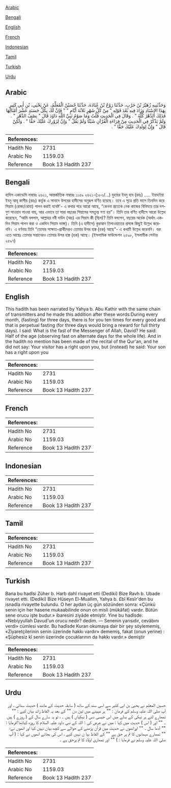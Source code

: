 [Arabic](#arabic)

[Bengali](#bengali)

[English](#english)

[French](#french)

[Indonesian](#indonesian)

[Tamil](#tamil)

[Turkish](#turkish)

[Urdu](#urdu)

## Arabic


<div dir="rtl" lang="ar" style={{fontSize:'larger',backgroundColor:'#f8f9fa',padding:20}}>
وَحَدَّثَنِيهِ زُهَيْرُ بْنُ حَرْبٍ، حَدَّثَنَا رَوْحُ بْنُ عُبَادَةَ، حَدَّثَنَا حُسَيْنٌ الْمُعَلِّمُ، عَنْ يَحْيَى، بْنِ أَبِي كَثِيرٍ بِهَذَا الإِسْنَادِ وَزَادَ فِيهِ بَعْدَ قَوْلِهِ ‏"‏ مِنْ كُلِّ شَهْرٍ ثَلاَثَةَ أَيَّامٍ ‏"‏ ‏"‏ فَإِنَّ لَكَ بِكُلِّ حَسَنَةٍ عَشْرَ أَمْثَالِهَا فَذَلِكَ الدَّهْرُ كُلُّهُ ‏"‏ ‏.‏ وَقَالَ فِي الْحَدِيثِ قُلْتُ وَمَا صَوْمُ نَبِيِّ اللَّهِ دَاوُدَ قَالَ ‏"‏ نِصْفُ الدَّهْرِ ‏"‏ ‏.‏ وَلَمْ يَذْكُرْ فِي الْحَدِيثِ مِنْ قِرَاءَةِ الْقُرْآنِ شَيْئًا وَلَمْ يَقُلْ ‏"‏ وَإِنَّ لِزَوْرِكَ عَلَيْكَ حَقًّا ‏"‏ ‏.‏ وَلَكِنْ قَالَ ‏"‏ وَإِنَّ لِوَلَدِكَ عَلَيْكَ حَقًّا ‏"‏ ‏.‏
</div>
<div style={{backgroundColor:'#f8f9fa',padding:20, marginBottom: 10}}><table> <thead> <tr> <th>References:</th> <th></th> </tr> </thead> <tbody><tr><td>Hadith No</td><td>2731</td></tr><tr><td>Arabic No</td><td>1159.03</td></tr><tr><td>Reference</td><td>Book 13 Hadith 237</td></tr></tbody></table></div>

## Bengali


<div dir="ltr" lang="bn" style={{fontSize:'larger',backgroundColor:'#f8f9fa',padding:20}}>
হাদিস একাডেমি নাম্বারঃ ২৬২১, আন্তর্জাতিক নাম্বারঃ ১১৫৯ ২৬২১-(১৮৩/...) যুহায়র ইবনু হাব (রহঃ) ..... ইয়াহইয়া ইবনু আবূ কাসীর (রহঃ) কর্তৃক এ সানাদে উপরের হাদীসের অনুরূপ বর্ণিত হয়েছে। তবে এ সূত্রে প্রতি মাসে তিনদিন করে সিয়াম (রোজা/রোযা) পালন করাই যথেষ্ট'- এ কথার পরে আরো আছে, “কেননা প্রত্যেক নেক কাজের বিনিময়ে তার দশগুণ সাওয়াব পাওয়া যায়, আর এভাবে তা সারা বছরের সিয়ামের সমতুল্য গণ্য হয়”। তিনি তার বর্ণিত হাদীসে আরো উল্লেখ করেছেন, “আমি বললাম, আল্লাহর নবী দাউদ (আঃ) এর সিয়াম কী (ছিল)? তিনি বললেন, বছরের অর্ধেক (অর্থাৎ একদিন সিয়াম পালন করা ও একদিন সিয়াম ভাঙ্গা)। তিনি (এ হাদীসে) কুরআন তিলাওয়াতের প্রসঙ্গে কিছুই উল্লেখ করেননি। এ বর্ণনায় তিনি “তোমার সাক্ষাত-প্রার্থীদেরও তোমার উপর হাক্ব (হক) আছে"- এ কথাটি উল্লেখ করেননি। বরং এতে আছেঃ তোমার সন্তানেরও তোমার উপর হাক্ব (হক) আছে। (ইসলামিক ফাউন্ডেশন ২৫৯৮, ইসলামীক সেন্টার ২৫৯৭)
</div>
<div style={{backgroundColor:'#f8f9fa',padding:20, marginBottom: 10}}><table> <thead> <tr> <th>References:</th> <th></th> </tr> </thead> <tbody><tr><td>Hadith No</td><td>2731</td></tr><tr><td>Arabic No</td><td>1159.03</td></tr><tr><td>Reference</td><td>Book 13 Hadith 237</td></tr></tbody></table></div>

## English


<div dir="ltr" lang="en" style={{fontSize:'larger',backgroundColor:'#f8f9fa',padding:20}}>
This hadith has been narrated by Yahya b. Abu Kathir with the same chain of transmitters and he made this addition after these words:During every month, (fasting) for three days, there is for you ten times for every good and that is perpetual fasting (for three days would bring a reward for full thirty days). I said: What is the fast of the Messenger of Allah, David? He said: Half of the age (observing fast on alternate days for the whole life). And in the hadith no mention has been made of the recital of the Qur'an, and he did not say: Your visitor has a right upon you, but (instead) he said: Your son has a right upon you
</div>
<div style={{backgroundColor:'#f8f9fa',padding:20, marginBottom: 10}}><table> <thead> <tr> <th>References:</th> <th></th> </tr> </thead> <tbody><tr><td>Hadith No</td><td>2731</td></tr><tr><td>Arabic No</td><td>1159.03</td></tr><tr><td>Reference</td><td>Book 13 Hadith 237</td></tr></tbody></table></div>

## French


<div dir="ltr" lang="fr" style={{fontSize:'larger',backgroundColor:'#f8f9fa',padding:20}}>

</div>
<div style={{backgroundColor:'#f8f9fa',padding:20, marginBottom: 10}}><table> <thead> <tr> <th>References:</th> <th></th> </tr> </thead> <tbody><tr><td>Hadith No</td><td>2731</td></tr><tr><td>Arabic No</td><td>1159.03</td></tr><tr><td>Reference</td><td>Book 13 Hadith 237</td></tr></tbody></table></div>

## Indonesian


<div dir="ltr" lang="id" style={{fontSize:'larger',backgroundColor:'#f8f9fa',padding:20}}>

</div>
<div style={{backgroundColor:'#f8f9fa',padding:20, marginBottom: 10}}><table> <thead> <tr> <th>References:</th> <th></th> </tr> </thead> <tbody><tr><td>Hadith No</td><td>2731</td></tr><tr><td>Arabic No</td><td>1159.03</td></tr><tr><td>Reference</td><td>Book 13 Hadith 237</td></tr></tbody></table></div>

## Tamil


<div dir="ltr" lang="ta" style={{fontSize:'larger',backgroundColor:'#f8f9fa',padding:20}}>

</div>
<div style={{backgroundColor:'#f8f9fa',padding:20, marginBottom: 10}}><table> <thead> <tr> <th>References:</th> <th></th> </tr> </thead> <tbody><tr><td>Hadith No</td><td>2731</td></tr><tr><td>Arabic No</td><td>1159.03</td></tr><tr><td>Reference</td><td>Book 13 Hadith 237</td></tr></tbody></table></div>

## Turkish


<div dir="ltr" lang="tr" style={{fontSize:'larger',backgroundColor:'#f8f9fa',padding:20}}>
Bana bu hadîsi Züher b. Harb dahî rivayet etti (Dediki) Bize Ravh b. Ubade rivayet etti. (Dediki) Bize Hüseyn El-Muallim, Yahya b. £bî Kesîr'den bu isnadla rivayette bulundu. O her aydan üç gün sözünden sonra: «Çünkü senin için her hasene mukaabilinde onun on misli (mükâfat) vardır. Bütün sene orucu işte budur.» ibaresini ziyâde etmiştir. Yine bu hadîsde: «Nebiyyullah Davud'un orucu nedir? dedim. — Senenin yarısıdır, cevâbını verdi» cümlesi vardır. Bu hadîsde Kuran okumaya dair bir şey söylememiş, «Ziyaretçilerinin senin üzerinde hakkı vardır» dememiş, fakat (onun yerine) : «Şüphesiz kî senin üzerinde çocuklarının da hakkı vardır.» demiştir
</div>
<div style={{backgroundColor:'#f8f9fa',padding:20, marginBottom: 10}}><table> <thead> <tr> <th>References:</th> <th></th> </tr> </thead> <tbody><tr><td>Hadith No</td><td>2731</td></tr><tr><td>Arabic No</td><td>1159.03</td></tr><tr><td>Reference</td><td>Book 13 Hadith 237</td></tr></tbody></table></div>

## Urdu


<div dir="rtl" lang="ur" style={{fontSize:'larger',backgroundColor:'#f8f9fa',padding:20}}>
حسین المعلم نے یحییٰ بن ابی کثیر سے اسی سند کے ساتھ ( سابقہ حدیث کے مانند ) حدیث سنائی ، اور آپ صلی اللہ علیہ وسلم کے فرمان : "" ہر مہینے میں تین دن "" کے بعد یہ الفاظ زائد بیان کیے : "" تمھارے لئے ہر نیکی کے بدلے میں اس جیسی دس ( نیکیاں ) ہیں ۔ ، تو یہ سارے سال کے ( روزے ) ہیں ۔ "" اور ( اس ) حدیث میں کہا : میں نے عرض کی : اللہ کے نبی داود علیہ السلام کا روزہ کیاتھا؟فرمایا : "" آدھا سال ۔ "" اورانھوں نے حدیث میں قرآن پڑھنے کے حوالے سے کچھ بیان نہیں کیا اور انھوں نے؛ "" تمھارے مہمانوں کا تم پر حق ہے "" کے الفاظ بیا ن نہیں کیے ، اس کی بجائے انھوں نے کہا : ( آپ صلی اللہ علیہ وسلم نے فرمایا : ) "" اور تمھاری اولاد کا تم پرحق ہے ۔
</div>
<div style={{backgroundColor:'#f8f9fa',padding:20, marginBottom: 10}}><table> <thead> <tr> <th>References:</th> <th></th> </tr> </thead> <tbody><tr><td>Hadith No</td><td>2731</td></tr><tr><td>Arabic No</td><td>1159.03</td></tr><tr><td>Reference</td><td>Book 13 Hadith 237</td></tr></tbody></table></div>